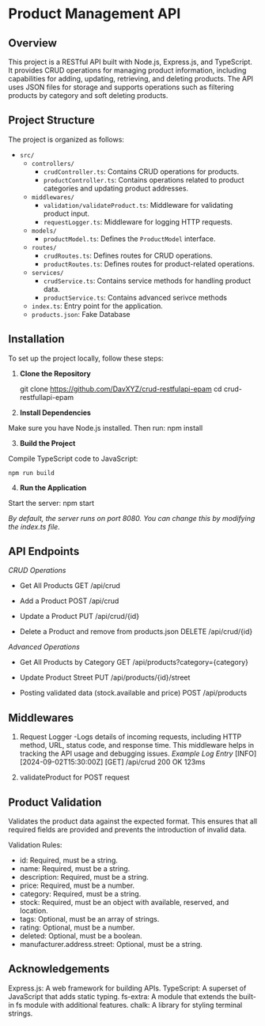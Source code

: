 # Product Management API

## Overview

This project is a RESTful API built with Node.js, Express.js, and TypeScript. It provides CRUD operations for managing product information, including capabilities for adding, updating, retrieving, and deleting products. The API uses JSON files for storage and supports operations such as filtering products by category and soft deleting products.

## Project Structure

The project is organized as follows:

- `src/`
  - `controllers/`
    - `crudController.ts`: Contains CRUD operations for products.
    - `productController.ts`: Contains operations related to product categories and updating product addresses.
  - `middlewares/`
    - `validation/validateProduct.ts`: Middleware for validating product input.
    - `requestLogger.ts`: Middleware for logging HTTP requests.
  - `models/`
    - `productModel.ts`: Defines the `ProductModel` interface.
  - `routes/`
    - `crudRoutes.ts`: Defines routes for CRUD operations.
    - `productRoutes.ts`: Defines routes for product-related operations.
  - `services/`
    - `crudService.ts`: Contains service methods for handling product data.
    - `productService.ts`: Contains advanced serivce methods
  - `index.ts`: Entry point for the application.
  - `products.json`: Fake Database

## Installation

To set up the project locally, follow these steps:

1. **Clone the Repository**

   git clone https://github.com/DavXYZ/crud-restfulapi-epam
   cd crud-restfullapi-epam

2. **Install Dependencies**

Make sure you have Node.js installed. Then run:
    npm install

3. **Build the Project**

Compile TypeScript code to JavaScript:

    npm run build

4. **Run the Application**

Start the server:
    npm start

*By default, the server runs on port 8080. You can change this by modifying the index.ts file.*

## API Endpoints

*CRUD Operations*

* Get All Products
    GET /api/crud

* Add a Product
    POST /api/crud

* Update a Product
    PUT /api/crud/{id}

* Delete a Product and remove from products.json
    DELETE /api/crud/{id}

*Advanced Operations*

* Get All Products by Category
    GET /api/products?category={category}

* Update Product Street
    PUT /api/products/{id}/street

* Posting validated data (stock.available and price)
    POST /api/products

## Middlewares
1. Request Logger
   -Logs details of incoming requests, including HTTP method, URL, status code, and response time. This middleware helps in tracking the API usage and debugging issues.
*Example Log Entry*
[INFO] [2024-09-02T15:30:00Z] [GET] /api/crud 200 OK 123ms

2. validateProduct for POST request



## Product Validation
   Validates the product data against the expected format. This ensures that all required fields are provided and prevents the introduction of invalid data.

Validation Rules:

* id: Required, must be a string.
* name: Required, must be a string.
* description: Required, must be a string.
* price: Required, must be a number.
* category: Required, must be a string.
* stock: Required, must be an object with available, reserved, and location.
* tags: Optional, must be an array of strings.
* rating: Optional, must be a number.
* deleted: Optional, must be a boolean.
* manufacturer.address.street: Optional, must be a string.


## Acknowledgements
Express.js: A web framework for building APIs.
TypeScript: A superset of JavaScript that adds static typing.
fs-extra: A module that extends the built-in fs module with additional features.
chalk: A library for styling terminal strings.
